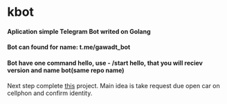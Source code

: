 # kbot
#### Aplication simple Telegram Bot writed on Golang
#### Bot can found for name: t.me/gawadt_bot
#### Bot have one command hello, use - /start hello, that you will reciev version and name bot(same repo name)

<p> Next step complete <a href="https://www.hackster.io/gawad/multi-factor-authentication-for-car-unfinished-yet-d2be62">this</a> project.
  Main idea is take request due open car on cellphon and confirm identity. </p>
